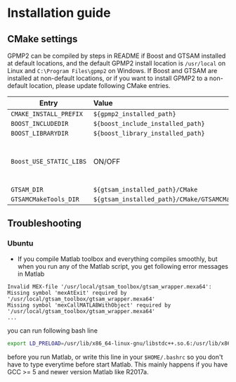 Installation guide
=====

CMake settings
-----

GPMP2 can be compiled by steps in README if Boost and GTSAM installed at default locations, and the default GPMP2 install location is ```/usr/local``` on Linux and ```C:\Program Files\gpmp2``` on Windows. If Boost and GTSAM are installed at non-default locations, or if you want to install GPMP2 to a non-default location, please update following CMake entries. 


| Entry         | Value         | Comment  |
| ------------- |:--------------|:---------|
| ```CMAKE_INSTALL_PREFIX``` | ```${gpmp2_installed_path}``` |  |
| ```BOOST_INCLUDEDIR``` | ```${boost_include_installed_path}``` |  |
| ```BOOST_LIBRARYDIR``` | ```${boost_library_installed_path}``` |  |
| ```Boost_USE_STATIC_LIBS``` | ON/OFF | Set to ON if use statlic Boost libraries |
| ```GTSAM_DIR``` | ```${gtsam_installed_path}/CMake``` |  |
| ```GTSAMCMakeTools_DIR``` | ```${gtsam_installed_path}/CMake/GTSAMCMakeTools``` |  |

Troubleshooting
-----

### Ubuntu

* If you compile Matlab toolbox and everything compiles smoothly, but when you run any of the Matlab script, you get following error messages in Matlab
```
Invalid MEX-file '/usr/local/gtsam_toolbox/gtsam_wrapper.mexa64':
Missing symbol 'mexAtExit' required by '/usr/local/gtsam_toolbox/gtsam_wrapper.mexa64'
Missing symbol 'mexCallMATLABWithObject' required by '/usr/local/gtsam_toolbox/gtsam_wrapper.mexa64'
...
```
you can run following bash line
```bash
export LD_PRELOAD=/usr/lib/x86_64-linux-gnu/libstdc++.so.6:/usr/lib/x86_64-linux-gnu/libprotobuf.so.9
```
before you run Matlab, or write this line in your `$HOME/.bashrc` so you don't have to type everytime before start Matlab. This mainly happens if you have GCC >= 5 and newer version Matlab like R2017a.


